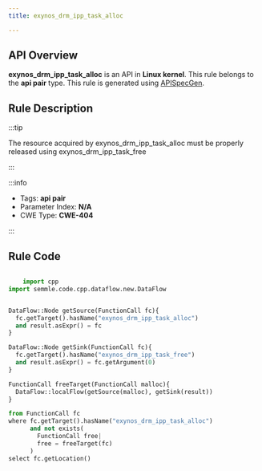 ```yaml
---
title: exynos_drm_ipp_task_alloc

---
```



## API Overview
**exynos_drm_ipp_task_alloc** is an API in **Linux kernel**. This rule belongs to the **api pair** type. This rule is generated using [APISpecGen](../../tools/APISpecGen).
## Rule Description

:::tip

The resource acquired by exynos_drm_ipp_task_alloc must be properly released using exynos_drm_ipp_task_free

:::

:::info

- Tags: **api pair**
- Parameter Index: **N/A**
- CWE Type: **CWE-404**

:::

## Rule Code
```python

    import cpp
import semmle.code.cpp.dataflow.new.DataFlow


DataFlow::Node getSource(FunctionCall fc){
  fc.getTarget().hasName("exynos_drm_ipp_task_alloc")
  and result.asExpr() = fc
}

DataFlow::Node getSink(FunctionCall fc){
  fc.getTarget().hasName("exynos_drm_ipp_task_free")
  and result.asExpr() = fc.getArgument(0)
}

FunctionCall freeTarget(FunctionCall malloc){
  DataFlow::localFlow(getSource(malloc), getSink(result))
}

from FunctionCall fc
where fc.getTarget().hasName("exynos_drm_ipp_task_alloc")
      and not exists(
        FunctionCall free| 
        free = freeTarget(fc)
      )
select fc.getLocation()

    
```